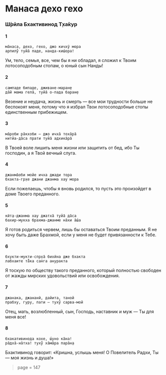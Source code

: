 # Манаса дехо гехо

### Ш́рӣла Бхактивинод Т̣ха̄кур

#### 1

    ма̄наса, дехо, гехо, джо кичхӯ мора
    арпилу̐ туйа̄ паде, нанда-киш́ора!

Ум, тело, семья, все, чем бы я ни обладал, я сложил к Твоим лотосоподобным стопам, о юный сын Нанды!

#### 2

    сампаде бипаде, дживане-маран̣е
    да̄й мама гела̄, туйа̄ о-пада баран̣е

Везение и неудача, жизнь и смерть — все мои трудности больше не беспокоят меня, потому что я избрал Твои лотосоподобные стопы единственным прибежищем.

#### 3

    ма̄роби ра̄кхоби — джо ичха̄ тоха̄ра̄
    нитйа-да̄са прати туйа̄ адхика̄ра̄

В Твоей воле лишить меня жизни или защитить от бед, ибо Ты господин, а я Твой вечный слуга.

#### 4

    джанма̄оби мойе ичха джади тора
    бхакта-гр̣хе джани джанма хау мора

Если пожелаешь, чтобы я вновь родился, то пусть это произойдет в доме Твоего преданного.

#### 5

    кӣт̣а-джанма хау джатха̄ туйа̄ да̄са
    бахир-мукха брахма-джанме на̄хи а̄ш́а

Я готов родиться червем, лишь бы оставаться Твоим преданным. Я не хочу быть даже Брахмой, если у меня не будет привязанности к Тебе.

#### 6

    бхукти-мукти-спр̣ха̄ бихӣна дже бхакта
    лабхаите та̄̐ка сан̇га ануракта

Я тоскую по обществу такого преданного, который полностью свободен от жажды мирских удовольствий или освобождения.

#### 7

    джанака, джананӣ, дайита, таной
    прабху, гуру, пати — туху̐ сарва-мой

Отец, мать, возлюбленный, сын, Господь, наставник и муж — Ты для меня все!

#### 8

    бхакативинода кохе, ш́уно ка̄на!
    ра̄дха̄-на̄тха! туху̐ ха̄ма̄ра пара̄н̣а

Бхактивинод говорит: «Кришна, услышь меня! О Повелитель Радхи, Ты — моя жизнь и душа!»


> page = 147